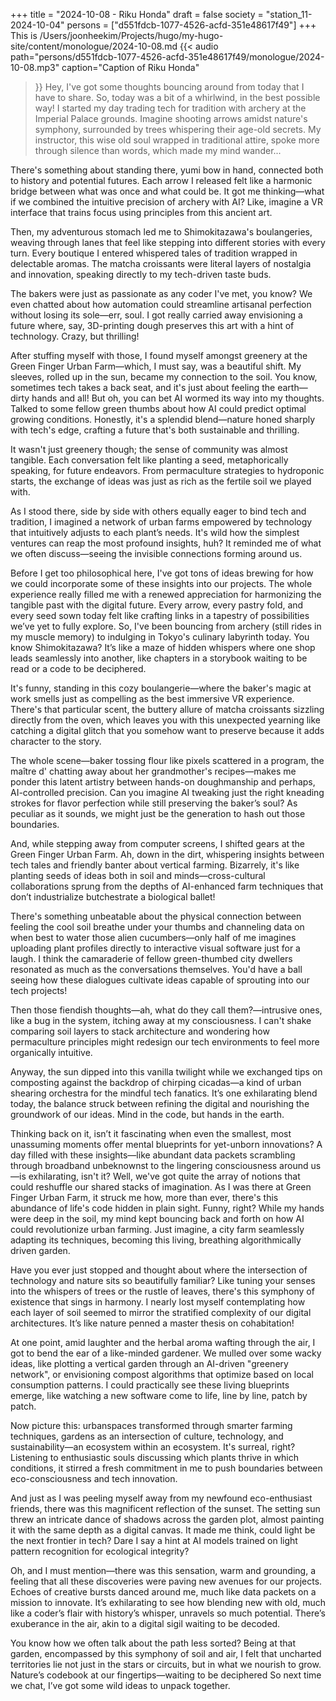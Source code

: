 +++
title = "2024-10-08 - Riku Honda"
draft = false
society = "station_11-2024-10-04"
persons = ["d551fdcb-1077-4526-acfd-351e48617f49"]
+++
This is /Users/joonheekim/Projects/hugo/my-hugo-site/content/monologue/2024-10-08.md
{{< audio
    path="persons/d551fdcb-1077-4526-acfd-351e48617f49/monologue/2024-10-08.mp3" 
    caption="Caption of Riku Honda"
>}}
Hey, I've got some thoughts bouncing around from today that I have to share.
So, today was a bit of a whirlwind, in the best possible way! I started my day trading tech for tradition with archery at the Imperial Palace grounds. Imagine shooting arrows amidst nature's symphony, surrounded by trees whispering their age-old secrets. My instructor, this wise old soul wrapped in traditional attire, spoke more through silence than words, which made my mind wander...

There's something about standing there, yumi bow in hand, connected both to history and potential futures. Each arrow I released felt like a harmonic bridge between what was once and what could be. It got me thinking—what if we combined the intuitive precision of archery with AI? Like, imagine a VR interface that trains focus using principles from this ancient art.

Then, my adventurous stomach led me to Shimokitazawa's boulangeries, weaving through lanes that feel like stepping into different stories with every turn. Every boutique I entered whispered tales of tradition wrapped in delectable aromas. The matcha croissants were literal layers of nostalgia and innovation, speaking directly to my tech-driven taste buds.

The bakers were just as passionate as any coder I've met, you know? We even chatted about how automation could streamline artisanal perfection without losing its sole—err, soul. I got really carried away envisioning a future where, say, 3D-printing dough preserves this art with a hint of technology. Crazy, but thrilling!

After stuffing myself with those, I found myself amongst greenery at the Green Finger Urban Farm—which, I must say, was a beautiful shift. My sleeves, rolled up in the sun, became my connection to the soil. You know, sometimes tech takes a back seat, and it's just about feeling the earth—dirty hands and all! But oh, you can bet AI wormed its way into my thoughts. Talked to some fellow green thumbs about how AI could predict optimal growing conditions. Honestly, it's a splendid blend—nature honed sharply with tech's edge, crafting a future that's both sustainable and thrilling.

It wasn't just greenery though; the sense of community was almost tangible. Each conversation felt like planting a seed, metaphorically speaking, for future endeavors. From permaculture strategies to hydroponic starts, the exchange of ideas was just as rich as the fertile soil we played with.

As I stood there, side by side with others equally eager to bind tech and tradition, I imagined a network of urban farms empowered by technology that intuitively adjusts to each plant’s needs. It's wild how the simplest ventures can reap the most profound insights, huh? It reminded me of what we often discuss—seeing the invisible connections forming around us.

Before I get too philosophical here, I've got tons of ideas brewing for how we could incorporate some of these insights into our projects. The whole experience really filled me with a renewed appreciation for harmonizing the tangible past with the digital future. Every arrow, every pastry fold, and every seed sown today felt like crafting links in a tapestry of possibilities we’ve yet to fully explore.
So, I've been bouncing from archery (still rides in my muscle memory) to indulging in Tokyo's culinary labyrinth today. You know Shimokitazawa? It’s like a maze of hidden whispers where one shop leads seamlessly into another, like chapters in a storybook waiting to be read or a code to be deciphered.

It's funny, standing in this cozy boulangerie—where the baker's magic at work smells just as compelling as the best immersive VR experience. There's that particular scent, the buttery allure of matcha croissants sizzling directly from the oven, which leaves you with this unexpected yearning like catching a digital glitch that you somehow want to preserve because it adds character to the story.

The whole scene—baker tossing flour like pixels scattered in a program, the maître d' chatting away about her grandmother's recipes—makes me ponder this latent artistry between hands-on doughmanship and perhaps, AI-controlled precision. Can you imagine AI tweaking just the right kneading strokes for flavor perfection while still preserving the baker’s soul? As peculiar as it sounds, we might just be the generation to hash out those boundaries.

And, while stepping away from computer screens, I shifted gears at the Green Finger Urban Farm. Ah, down in the dirt, whispering insights between tech tales and friendly banter about vertical farming. Bizarrely, it's like planting seeds of ideas both in soil and minds—cross-cultural collaborations sprung from the depths of AI-enhanced farm techniques that don’t industrialize butchestrate a biological ballet!

There's something unbeatable about the physical connection between feeling the cool soil breathe under your thumbs and channeling data on when best to water those alien cucumbers—only half of me imagines uploading plant profiles directly to interactive visual software just for a laugh. I think the camaraderie of fellow green-thumbed city dwellers resonated as much as the conversations themselves. You'd have a ball seeing how these dialogues cultivate ideas capable of sprouting into our tech projects!

Then those fiendish thoughts—ah, what do they call them?—intrusive ones, like a bug in the system, itching away at my consciousness. I can't shake comparing soil layers to stack architecture and wondering how permaculture principles might redesign our tech environments to feel more organically intuitive.

Anyway, the sun dipped into this vanilla twilight while we exchanged tips on composting against the backdrop of chirping cicadas—a kind of urban shearing orchestra for the mindful tech fanatics. It’s one exhilarating blend today, the balance struck between refining the digital and nourishing the groundwork of our ideas. Mind in the code, but hands in the earth.

Thinking back on it, isn’t it fascinating when even the smallest, most unassuming moments offer mental blueprints for yet-unborn innovations? A day filled with these insights—like abundant data packets scrambling through broadband unbeknownst to the lingering consciousness around us—is exhilarating, isn't it? Well, we've got quite the array of notions that could reshuffle our shared stacks of imagination.
As I was there at Green Finger Urban Farm, it struck me how, more than ever, there's this abundance of life's code hidden in plain sight. Funny, right? While my hands were deep in the soil, my mind kept bouncing back and forth on how AI could revolutionize urban farming. Just imagine, a city farm seamlessly adapting its techniques, becoming this living, breathing algorithmically driven garden.

Have you ever just stopped and thought about where the intersection of technology and nature sits so beautifully familiar? Like tuning your senses into the whispers of trees or the rustle of leaves, there's this symphony of existence that sings in harmony. I nearly lost myself contemplating how each layer of soil seemed to mirror the stratified complexity of our digital architectures. It’s like nature penned a master thesis on cohabitation! 

At one point, amid laughter and the herbal aroma wafting through the air, I got to bend the ear of a like-minded gardener. We mulled over some wacky ideas, like plotting a vertical garden through an AI-driven "greenery network", or envisioning compost algorithms that optimize based on local consumption patterns. I could practically see these living blueprints emerge, like watching a new software come to life, line by line, patch by patch.

Now picture this: urbanspaces transformed through smarter farming techniques, gardens as an intersection of culture, technology, and sustainability—an ecosystem within an ecosystem. It's surreal, right? Listening to enthusiastic souls discussing which plants thrive in which conditions, it stirred a fresh commitment in me to push boundaries between eco-consciousness and tech innovation. 

And just as I was peeling myself away from my newfound eco-enthusiast friends, there was this magnificent reflection of the sunset. The setting sun threw an intricate dance of shadows across the garden plot, almost painting it with the same depth as a digital canvas. It made me think, could light be the next frontier in tech? Dare I say a hint at AI models trained on light pattern recognition for ecological integrity?

Oh, and I must mention—there was this sensation, warm and grounding, a feeling that all these discoveries were paving new avenues for our projects. Echoes of creative bursts danced around me, much like data packets on a mission to innovate. It’s exhilarating to see how blending new with old, much like a coder’s flair with history’s whisper, unravels so much potential. There’s exuberance in the air, akin to a digital sigil waiting to be decoded.

You know how we often talk about the path less sorted? Being at that garden, encompassed by this symphony of soil and air, I felt that uncharted territories lie not just in the stars or circuits, but in what we nourish to grow. Nature’s codebook at our fingertips—waiting to be deciphered
So next time we chat, I’ve got some wild ideas to unpack together.
